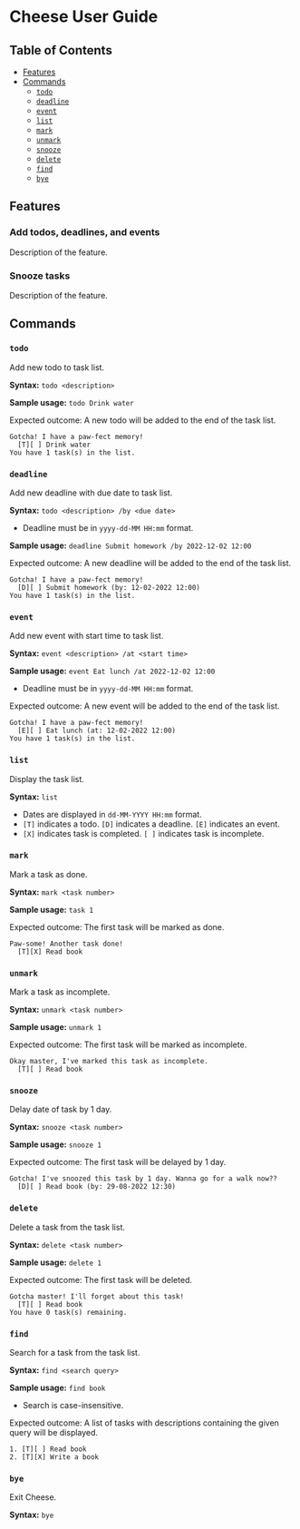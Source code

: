 # Cheese User Guide

## Table of Contents

- [Features](#features)
- [Commands](#commands)
    - [`todo`](#todo)
    - [`deadline`](#deadline)
    - [`event`](#event)
    - [`list`](#list)
    - [`mark`](#mark)
    - [`unmark`](#unmark)
    - [`snooze`](#snooze)
    - [`delete`](#delete)
    - [`find`](#find)
    - [`bye`](#bye)

## Features

### Add todos, deadlines, and events

Description of the feature.

### Snooze tasks

Description of the feature.

## Commands

### `todo`

Add new todo to task list.

**Syntax:** `todo <description>`

**Sample usage:** `todo Drink water`

Expected outcome: A new todo will be added to the end of the task list.

```
Gotcha! I have a paw-fect memory!
  [T][ ] Drink water
You have 1 task(s) in the list.
```

### `deadline`

Add new deadline with due date to task list.

**Syntax:** `todo <description> /by <due date>`

- Deadline must be in `yyyy-dd-MM HH:mm` format.

**Sample usage:** `deadline Submit homework /by 2022-12-02 12:00`

Expected outcome: A new deadline will be added to the end of the task list.

```
Gotcha! I have a paw-fect memory!
  [D][ ] Submit homework (by: 12-02-2022 12:00)
You have 1 task(s) in the list.
```

### `event`

Add new event with start time to task list.

**Syntax:** `event <description> /at <start time>`

**Sample usage:** `event Eat lunch /at 2022-12-02 12:00`

- Deadline must be in `yyyy-dd-MM HH:mm` format.

Expected outcome: A new event will be added to the end of the task list.

```
Gotcha! I have a paw-fect memory!
  [E][ ] Eat lunch (at: 12-02-2022 12:00)
You have 1 task(s) in the list.
```

### `list`

Display the task list.

**Syntax:** `list`

- Dates are displayed in `dd-MM-YYYY HH:mm` format.
- `[T]` indicates a todo. `[D]` indicates a deadline. `[E]` indicates an event.
- `[X]` indicates task is completed. `[ ]` indicates task is incomplete.

### `mark`

Mark a task as done.

**Syntax:** `mark <task number>`

**Sample usage:** `task 1`

Expected outcome: The first task will be marked as done.

```
Paw-some! Another task done!
  [T][X] Read book
```

### `unmark`

Mark a task as incomplete.

**Syntax:** `unmark <task number>`

**Sample usage:** `unmark 1`

Expected outcome: The first task will be marked as incomplete.

```
Okay master, I've marked this task as incomplete.
  [T][ ] Read book
```

### `snooze`

Delay date of task by 1 day.

**Syntax:** `snooze <task number>`

**Sample usage:** `snooze 1`

Expected outcome: The first task will be delayed by 1 day.

```
Gotcha! I've snoozed this task by 1 day. Wanna go for a walk now??
  [D][ ] Read book (by: 29-08-2022 12:30)
```

### `delete`

Delete a task from the task list.

**Syntax:** `delete <task number>`

**Sample usage:** `delete 1`

Expected outcome: The first task will be deleted.

```
Gotcha master! I'll forget about this task!
  [T][ ] Read book
You have 0 task(s) remaining.
```

### `find`

Search for a task from the task list.

**Syntax:** `find <search query>`

**Sample usage:** `find book`

- Search is case-insensitive.

Expected outcome: A list of tasks with descriptions containing the given query will be displayed.

```
1. [T][ ] Read book
2. [T][X] Write a book
```

### `bye`

Exit Cheese.

**Syntax:** `bye`
